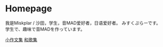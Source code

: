 # Homepage

我是Miskplar / 沙田，学生，音MAD爱好者，日语爱好者。
みすくぷらーです。学生で、趣味で音MADを作っています。

[小作文集](sakubun.md)
[和歌集](waka.md)